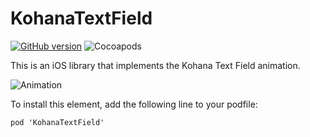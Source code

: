 # KohanaTextField
[![GitHub version](https://badge.fury.io/gh/natangr%2Fkohanatextfield.svg)](https://badge.fury.io/gh/natangr%2Fkohanatextfield) ![Cocoapods](https://cocoapod-badges.herokuapp.com/v/KohanaTextField/badge.png)

This is an iOS library that implements the Kohana Text Field animation.

![Animation](Images/animation.gif)

To install this element, add the following line to your podfile:
```
pod 'KohanaTextField'
```
